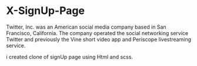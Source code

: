 # X-SignUp-Page

Twitter, Inc. was an American social media company based in San Francisco, California. The company operated the social networking service Twitter and previously the Vine short video app and Periscope livestreaming service.

i created clone of signUp page using Html and scss.
